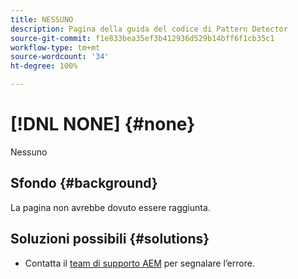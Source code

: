 ```yaml
---
title: NESSUNO
description: Pagina della guida del codice di Pattern Detector
source-git-commit: f1e833bea35ef3b412936d529b14bff6f1cb35c1
workflow-type: tm+mt
source-wordcount: '34'
ht-degree: 100%

---
```



# [!DNL NONE] {#none}

Nessuno

## Sfondo {#background}

La pagina non avrebbe dovuto essere raggiunta.

## Soluzioni possibili {#solutions}

* Contatta il [team di supporto AEM](https://helpx.adobe.com/it/enterprise/using/support-for-experience-cloud.html) per segnalare l’errore.
